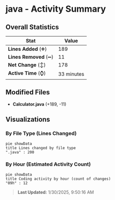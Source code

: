 # java - Activity Summary 

## Overall Statistics

| Stat                   | Value                                                             |
| ---------------------- | ----------------------------------------------------------------- |
| **Lines Added** (➕)   | 189                                          |
| **Lines Removed** (➖) | 11                                        |
| **Net Change** (↕)    | 178                |
| **Active Time** (⌚)   | 33 minutes |


## Modified Files
- **Calculator.java** (+189, -11)

## Visualizations

### By File Type (Lines Changed)

```mermaid
pie showData
title Lines changed by file type
".java" : 200
```

### By Hour (Estimated Activity Count)

```mermaid
pie showData
title Coding activity by hour (count of changes)
"09h" : 12
```


> **Last Updated:** 1/30/2025, 9:50:16 AM